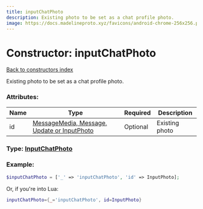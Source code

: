```yaml
---
title: inputChatPhoto
description: Existing photo to be set as a chat profile photo.
image: https://docs.madelineproto.xyz/favicons/android-chrome-256x256.png
---
```

# Constructor: inputChatPhoto  
[Back to constructors index](index.md)



Existing photo to be set as a chat profile photo.

### Attributes:

| Name     |    Type       | Required | Description |
|----------|---------------|----------|-------------|
|id|[MessageMedia, Message, Update or InputPhoto](../types/InputPhoto.md) | Optional|Existing photo|



### Type: [InputChatPhoto](../types/InputChatPhoto.md)


### Example:

```php
$inputChatPhoto = ['_' => 'inputChatPhoto', 'id' => InputPhoto];
```  


Or, if you're into Lua:

```lua
inputChatPhoto={_='inputChatPhoto', id=InputPhoto}

```


